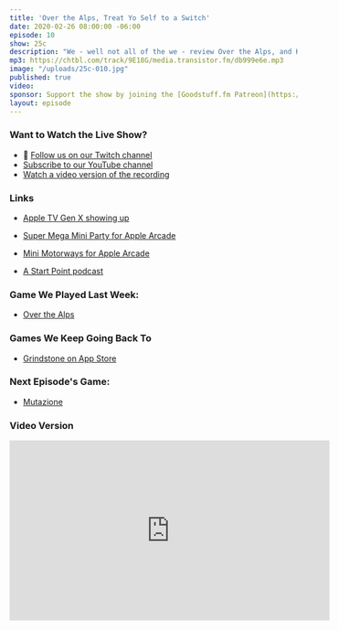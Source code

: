 ```yaml
---
title: 'Over the Alps, Treat Yo Self to a Switch'
date: 2020-02-26 08:00:00 -06:00
episode: 10
show: 25c
description: "We - well not all of the we - review Over the Alps, and Kids Corner officially gets a Switch added to it."
mp3: https://chtbl.com/track/9E18G/media.transistor.fm/db999e6e.mp3
image: "/uploads/25c-010.jpg"
published: true
video:
sponsor: Support the show by joining the [Goodstuff.fm Patreon](https://www.patreon.com/goodstuff)
layout: episode
---
```


### Want to Watch the Live Show?

* 💙 [Follow us on our Twitch channel](https://goodstuff.fm/twitch/)
* [Subscribe to our YouTube channel](https://www.youtube.com/user/goodstuffdotfm?sub_confirmation=1)
* [Watch a video version of the recording](https://www.youtube.com/watch?v=36jWy1Nou90)

### Links

* [Apple TV Gen X showing up](https://www.macrumors.com/2020/02/22/target-inventory-apple-tv-ipod-touch/)
* [Super Mega Mini Party for Apple Arcade](https://apps.apple.com/us/app/super-mega-mini-party/id1465985511)
* [Mini Motorways for Apple Arcade](https://apps.apple.com/ca/app/mini-motorways/id1453901000)

* [A Start Point podcast](http://shoutengine.com/StartingPoint/)

### Game We Played Last Week:

* [Over the Alps](https://apps.apple.com/us/app/over-the-alps/id1473114012)

### Games We Keep Going Back To

* [Grindstone on App Store](https://apps.apple.com/us/app/grindstone/id1357426636?itscg=30800&itsct=grindstone)


### Next Episode's Game:

* [Mutazione](https://apps.apple.com/us/app/mutazione/id1466920014)

### Video Version

<iframe width="560" height="315" src="https://www.youtube.com/embed/36jWy1Nou90" frameborder="0" allow="accelerometer; autoplay; encrypted-media; gyroscope; picture-in-picture" allowfullscreen></iframe>